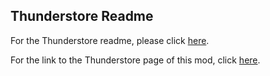 ﻿## Thunderstore Readme

For the Thunderstore readme, please click [here](./Thunderstore/README.md).

For the link to the Thunderstore page of this mod, click [here](https://thunderstore.io/c/lethal-company/p/Bob123/Haunted_Harpist/).